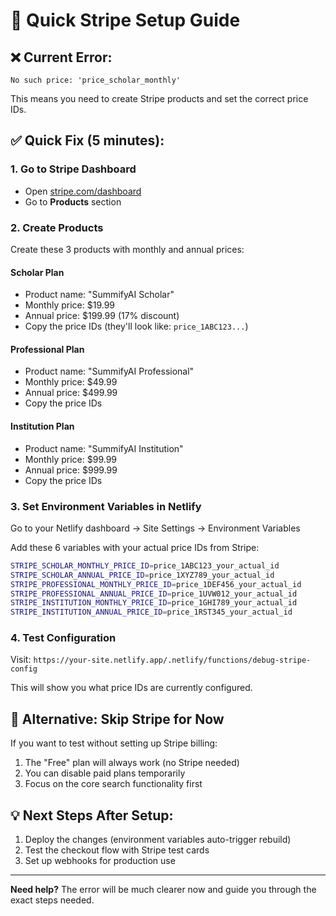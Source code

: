 # 🚀 Quick Stripe Setup Guide

## ❌ **Current Error:** 
`No such price: 'price_scholar_monthly'`

This means you need to create Stripe products and set the correct price IDs.

## ✅ **Quick Fix (5 minutes):**

### 1. **Go to Stripe Dashboard**
- Open [stripe.com/dashboard](https://dashboard.stripe.com)
- Go to **Products** section

### 2. **Create Products** 
Create these 3 products with monthly and annual prices:

#### **Scholar Plan**
- Product name: "SummifyAI Scholar"
- Monthly price: $19.99
- Annual price: $199.99 (17% discount)
- Copy the price IDs (they'll look like: `price_1ABC123...`)

#### **Professional Plan**  
- Product name: "SummifyAI Professional"
- Monthly price: $49.99
- Annual price: $499.99
- Copy the price IDs

#### **Institution Plan**
- Product name: "SummifyAI Institution" 
- Monthly price: $99.99
- Annual price: $999.99
- Copy the price IDs

### 3. **Set Environment Variables in Netlify**
Go to your Netlify dashboard → Site Settings → Environment Variables

Add these 6 variables with your actual price IDs from Stripe:

```bash
STRIPE_SCHOLAR_MONTHLY_PRICE_ID=price_1ABC123_your_actual_id
STRIPE_SCHOLAR_ANNUAL_PRICE_ID=price_1XYZ789_your_actual_id
STRIPE_PROFESSIONAL_MONTHLY_PRICE_ID=price_1DEF456_your_actual_id
STRIPE_PROFESSIONAL_ANNUAL_PRICE_ID=price_1UVW012_your_actual_id
STRIPE_INSTITUTION_MONTHLY_PRICE_ID=price_1GHI789_your_actual_id
STRIPE_INSTITUTION_ANNUAL_PRICE_ID=price_1RST345_your_actual_id
```

### 4. **Test Configuration**
Visit: `https://your-site.netlify.app/.netlify/functions/debug-stripe-config`

This will show you what price IDs are currently configured.

## 🔗 **Alternative: Skip Stripe for Now**

If you want to test without setting up Stripe billing:

1. The "Free" plan will always work (no Stripe needed)
2. You can disable paid plans temporarily
3. Focus on the core search functionality first

## 💡 **Next Steps After Setup:**

1. Deploy the changes (environment variables auto-trigger rebuild)
2. Test the checkout flow with Stripe test cards
3. Set up webhooks for production use

---

**Need help?** The error will be much clearer now and guide you through the exact steps needed.
